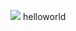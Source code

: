 ![](https://a248.e.akamai.net/camo.github.com/e563ac6163043be8e44b5b82cb4831a996e93784/687474703a2f2f692e696d6775722e636f6d2f63764e61612e706e67)
helloworld
